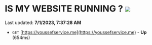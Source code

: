 # IS MY WEBSITE RUNNING ? [![](https://img.shields.io/static/v1?label=Sponsor&message=%E2%9D%A4&logo=GitHub&color=%23fe8e86)](https://github.com/sponsors/<username>)

Last updated: **7/1/2023, 7:37:28 AM**

- `GET` [https://youssefservice.me](https://youssefservice.me) - **Up** (654ms)
